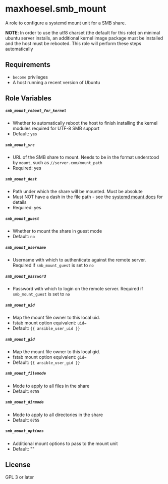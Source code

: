 maxhoesel.smb_mount
=========

A role to configure a systemd mount unit for a SMB share.

**NOTE**: In order to use the utf8 charset (the default for this role) on minimal ubuntu server installs,
an additional kernel image package must be installed and the host must be rebooted. This role will perform these steps automatically

Requirements
------------

- `become` privileges
- A host running a recent version of Ubuntu

Role Variables
--------------

##### `smb_mount_reboot_for_kernel`
- Whether to automatically reboot the host to finish installing the kernel modules required for UTF-8 SMB support
- Default: `yes`

##### `smb_mount_src`
- URL of the SMB share to mount. Needs to be in the format understood by `mount`, such as `//server.com/mount_path`
- Required: yes

##### `smb_mount_dest`
- Path under which the share will be mounted. Must be absolute
- Must NOT have a dash in the file path - see the [systemd mount docs](https://www.freedesktop.org/software/systemd/man/systemd.mount.html) for details
- Required: yes

##### `smb_mount_guest`
- Whether to mount the share in guest mode
- Default: `no`

##### `smb_mount_username`
- Username with which to authenticate against the remote server. Required if `smb_mount_guest` is set to `no`

##### `smb_mount_password`
- Password with which to login on the remote server. Required if `smb_mount_guest` is set to `no`

##### `smb_mount_uid`
- Map the mount file owner to this local uid.
- fstab mount option equivalent: `uid=`
- Default: `{{ ansible_user_uid }}`

##### `smb_mount_gid`
- Map the mount file owner to this local gid.
- fstab mount option equivalent: `gid=`
- Default: `{{ ansible_user_gid }}`

##### `smb_mount_filemode`
- Mode to apply to all files in the share
- Default: `0755`

##### `smb_mount_dirmode`
- Mode to apply to all directories in the share
- Default: `0755`


##### `smb_mount_options`
- Additional mount options to pass to the mount unit
- Default: ""

License
-------

GPL 3 or later
